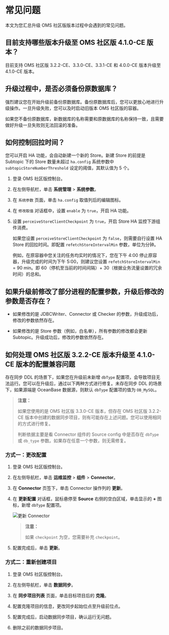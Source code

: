 # 常见问题

本文为您汇总升级 OMS 社区版版本过程中会遇到的常见问题。

## 目前支持哪些版本升级至 OMS 社区版 4.1.0-CE 版本？

目前支持 OMS 社区版 3.2.2-CE、3.3.0-CE、3.3.1-CE 和 4.0.0-CE 版本升级至 4.1.0-CE 版本。

## 升级过程中，是否必须备份原数据库？

强烈建议您在开始升级前备份原数据库。备份原数据库后，您可以更放心地进行升级操作。一旦升级失败，您可以及时启动旧版本 OMS 社区版的容器。

如果您不备份原数据库，新数据库的名称需要和原数据库的名称保持一致，且需要做好升级一旦失败则无法回滚的准备。

## 如何控制回拉时间？

您可以开启 HA 功能，会自动新建一个新的 Store。新建 Store 的前提是 Subtopic 下的 Store 数量未超过 `ha.config` 系统参数中 `subtopicStoreNumberThreshold` 设定的阈值，其默认值为 5 个。

1. 登录 OMS 社区版控制台。

2. 在左侧导航栏，单击 **系统管理** > **系统参数**。

3. 在 `系统参数` 页面，单击 `ha.config` 取值列后的编辑图标。

4. 在 `修改取值` 对话框中，设置 `enable` 为 `true`，开启 HA 功能。

5. 设置 `perceiveStoreClientCheckpoint` 为 `true`，开启 Store HA 监控下游组件消费。

    如果您设置 `perceiveStoreClientCheckpoint` 为 `false`，则需要自行设置 HA Store 的回拉时间。即配置 `refetchStoreIntervalMin` 参数，单位为分钟。

    例如，在原容器中您关注的任务均实时的情况下，您在下午 4:00 停止原容器，升级完成的时间为下午 5:00，则建议您设置 `refetchStoreIntervalMin` = 90 min。即 60（停机至当前的时间间隔）+ 30（根据业务流量设置的冗余时间）的总和。

## 如果升级前修改了部分进程的配置参数，升级后修改的参数是否存在？

* 如果修改的是 JDBCWriter、Connector 或 Checker 的参数，升级成功后，修改的参数依然存在。

* 如果修改的是 Store 参数（例如，白名单），所有参数的修改都会更新 Subtopic。升级成功后，修改的参数依然存在。

## 如何处理 OMS 社区版 3.2.2-CE 版本升级至 4.1.0-CE 版本的配置兼容问题

存在同步 DDL 的场景下，如果您在升级前未新增 `dbType` 配置项，会导致项目无法运行。您可以在升级后，通过以下两种方式进行修复。未存在同步 DDL 的场景下，如果源端是 OceanBase 数据源，则默认 `dbType` 配置项的值为 `OB_MySQL`。

>**注意：**
>
>如果您使用的是 OMS 社区版 3.3.0-CE 版本，但存在 OMS 社区版 3.2.2-CE 版本中创建的数据同步项目，则有可能存在上述问题。您可以使用相同的方式进行修复。
>
>判断依据主要是看 Connector 组件的 Source config 中是否存在 `dbType` 或 `db_type` 参数。如果存在任意一个参数，则无需修复。

### 方式一：更改配置

1. 登录 OMS 社区版控制台。

2. 在左侧导航栏，单击 **运维监控** > **组件** > **Connector**。

3. 在 **Connector** 页签下，单击 Connector 操作列的 **更新**。
  
4. 在 **更新配置** 对话框，鼠标悬停至 **Source** 右侧的空白区域，单击显示的 **+** 图标，新增 `dbType` 配置项。

    ![更新 Connector](https://obbusiness-private.oss-cn-shanghai.aliyuncs.com/doc/img/oms/oms-enterprise/%E6%9B%B4%E6%96%B0%20Connector.png)

    >**注意：**
    >
    >如果 `checkpoint` 为空，您需要补充 `checkpoint`。

5. 配置完成后，单击 **更新**。

### 方式二：重新创建项目

1. 登录 OMS 社区版控制台。

2. 在左侧导航栏，单击 **数据同步**。

3. 在 **同步项目列表** 页面，单击目标项目后的 **克隆**。

4. 配置克隆项目的信息，更改同步起始位点至升级前位点。

5. 配置完成后，启动数据同步项目，确认运行无问题。

6. 删除之前的数据同步项目。
